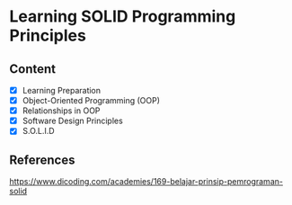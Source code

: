 # Learning SOLID Programming Principles

## Content

- [x] Learning Preparation
- [x] Object-Oriented Programming (OOP)
- [x] Relationships in OOP
- [x] Software Design Principles
- [x] S.O.L.I.D

## References

https://www.dicoding.com/academies/169-belajar-prinsip-pemrograman-solid